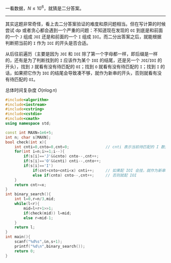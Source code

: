 一看数据，$N\le 10^6$，就猜是二分答案。

---

其实这题非常奇怪，看上去二分答案验证的难度和原问题相当。但在写计算的时候尝试 dp 或者贪心都会遇到一个严重的问题：不知道现在发现的 `OI` 到底是和前面的一个 `J` 组成 `JOI` 还是和前面的一个 `I` 组成 `IOI`。而二分出答案之后，就能根据判断把当前的 `I` 作为 `IOI` 的开头是否合适。

从后往前遍历（主要是因为 `JOI` 和 `IOI` 除了第一个字母都一样，即后缀是一样的，还有是为了判断找到的 `I` 应该作为某个 `IOI` 的结尾，还是另一个 `JOI`/`IOI` 的开头），找到 `J` 就看有没有待匹配的 `OI`；找到 `O` 就看有没有待匹配的 `I`；找到 `I` 的话，如果把它作为 `IOI` 的结尾会导致凑不够，就作为新串的开头，否则就看有没有待匹配的 `OI`。

总体时间复杂度 $O(n\log n)$

```cpp
#include<algorithm>
#include<iostream>
#include<cstring>
#include<cstdio>
#include<cmath>
using namespace std;

const int MAXN=1e6+5;
int n; char s[MAXN];
bool check(int x){
	int cnti=0,cnto=0,cnt=0;				// cnti 表示当前待匹配的 I 数量，cnto 表示当前待匹配的 OI 数量，cnt 表示当前比配成功的 JOI/IOI 串数量 
	for(int i=n;i>=1;i--){
		if(s[i]=='J'&&cnto) cnto--,cnt++;
		if(s[i]=='O'&&cnti) cnti--,cnto++;
		if(s[i]=='I')
			if(cnt+cnto+cnti<x) cnti++;		// 如果配 IOI 会挂，就作为新串的开头 
			else if(cnto) cnto--,cnt++;		// 否则就配 IOI 
	}
	return cnt>=x;
}
int binary_search(){
	int l=0,r=n/3,mid;
	while(l<r){
		mid=l+r+1>>1;
		if(check(mid)) l=mid;
		else r=mid-1;
	}
	return l;
} 
int main(){
	scanf("%d%s",&n,s+1);
	printf("%d\n",binary_search());
	return 0;
}
```